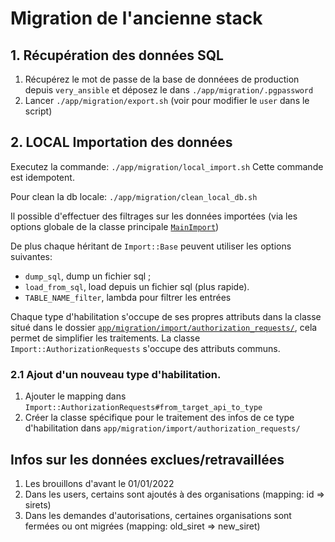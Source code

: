 # Migration de l'ancienne stack

## 1. Récupération des données SQL

1. Récupérez le mot de passe de la base de donnéees de production depuis
   `very_ansible` et déposez le dans `./app/migration/.pgpassword`
2. Lancer `./app/migration/export.sh` (voir pour modifier le `user` dans le
   script)

## 2. LOCAL Importation des données

Executez la commande: `./app/migration/local_import.sh`
Cette commande est idempotent.

Pour clean la db locale: `./app/migration/clean_local_db.sh`

Il possible d'effectuer des filtrages sur les données importées (via les options
globale de la classe principale [`MainImport`](./main_import.rb))

De plus chaque héritant de `Import::Base` peuvent utiliser les options
suivantes:

* `dump_sql`, dump un fichier sql ;
* `load_from_sql`, load depuis un fichier sql (plus rapide).
* `TABLE_NAME_filter`, lambda pour filtrer les entrées

Chaque type d'habilitation s'occupe de ses propres attributs dans la classe
situé dans le dossier [`app/migration/import/authorization_requests/`](./import/authorization_requests),
cela permet de simplifier les traitements. La classe
`Import::AuthorizationRequests` s'occupe des attributs communs.

### 2.1 Ajout d'un nouveau type d'habilitation.

1. Ajouter le mapping dans `Import::AuthorizationRequests#from_target_api_to_type`
2. Créer la classe spécifique pour le traitement des infos de ce type
   d'habilitation dans `app/migration/import/authorization_requests/`

## Infos sur les données exclues/retravaillées

1. Les brouillons d'avant le 01/01/2022
2. Dans les users, certains sont ajoutés à des organisations (mapping: id => sirets)
3. Dans les demandes d'autorisations, certaines organisations sont fermées ou
   ont migrées (mapping: old_siret => new_siret)
